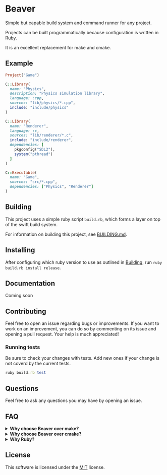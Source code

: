 # Beaver

Simple but capable build system and command runner for any project.

Projects can be built programmatically because configuration is written in Ruby.

It is an excellent replacement for make and cmake.

## Example

```ruby
Project("Game")

C::Library(
  name: "Physics",
  description: "Physics simulation library",
  language: :cpp,
  sources: "lib/physics/*.cpp",
  include: "include/physics"
)

C::Library(
  name: "Renderer",
  language: :c,
  sources: "lib/renderer/*.c",
  include: "include/renderer",
  dependencies: [
    pkgconfig("SDL2"),
    system("pthread")
  ]
)

C::Executable(
  name: "Game",
  sources: "src/*.cpp",
  dependencies: ["Physics", "Renderer"]
)
```

## Building

This project uses a simple ruby script `build.rb`, which forms a layer on top
of the swift build system.

For information on building this project, see [BUILDING.md](./BUILDING.md).

## Installing

After configuring which ruby version to use as outlined in [Building](./BUILDING.md),
run `ruby build.rb install release`.

<!-- ## As a cmake replacement

```ruby
Project("MyProject", buildDir: "out")

C::Library(
    name: "MyLibrary",
    sources: ["lib/*.c"],
    include: "include"
)

C::Executable(
    name: "my_exec",
    sources: "src/*.c",
    dependencies: ["MyLibrary", pkgconfig("SDL2")]
)
```

## As a make replacement

> [!warning] Currently unimplemented

```ruby
OUT="out"
env :CC, "clang"

cmd :build do
    call :build_objects
    call :create_executable
end

cmd :build_objects, each("src/*.c"), out: proc { |f| File.join(OUT, f.path + ".o") } do |file, outfile|
    sh "#{CC} -c #{file} $(pkg-config sdl2 --cflags) -o #{outfile}"
end

cmd :create_executable, all(File.join(OUT, "*.o")), out: "my_exec" do |files, outfile|
    sh "#{CC} #{files} $(pkg-config sdl2 --libs) -o #{outfile}"
end
```
 -->
## Documentation

Coming soon

<!-- In the [docs](./docs) directory, upload comes later. -->

## Contributing

Feel free to open an issue regarding bugs or improvements. If you want to work
on an improvement, you can do so by commenting on its issue and opening a pull
request. Your help is much appreciated!

<!-- To test out the libary, use `ruby build.rb install` to build and install it a
gem. You can use `./build.sh uninstall` to remove the gem and `./build.sh clean`
to clean the project. -->

### Running tests

<!-- [![Test macOS](https://github.com/Jomy10/beaver/actions/workflows/test-macos.yml/badge.svg)](https://github.com/Jomy10/beaver/actions/workflows/test-macos.yml)
[![Test Linux](https://github.com/Jomy10/beaver/actions/workflows/test-linux.yml/badge.svg)](https://github.com/Jomy10/beaver/actions/workflows/test-linux.yml)
[![Test Windows](https://github.com/Jomy10/beaver/actions/workflows/test-windows.yml/badge.svg)](https://github.com/Jomy10/beaver/actions/workflows/test-windows.yml)
 -->
Be sure to check your changes with tests. Add new ones if your change is not coverd by the current tests.

```ruby
ruby build.rb test
```

## Questions

Feel free to ask any questions you may have by opening an issue.

## FAQ

<details>
    <summary><b>Why choose Beaver over make?</b></summary>
    This project started as a more readable make replacement. I was
    getting frustrated by unreadable build tools. Beaver comes with
    all the features you'd expect from a make replacement.
</details>

<details>
    <summary><b>Why choose Beaver over cmake?</b></summary>
    Beaver takes an approach to project management that does not abstract
    away all knowledge of the clang/gcc compilers. It's easier to use and
    understand what's going on.
</details>

<details>
    <summary><b>Why Ruby?</b></summary>
    I picked ruby as I find it an excellent choice for build scripts. It comes
    wth a rich standard library for working with files and has a magical syntax.
</details>

## License

This software is licensed under the [MIT](LICENSE) license.
